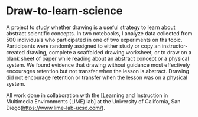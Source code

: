 # Draw-to-learn-science

A project to study whether drawing is a useful strategy to learn about abstract scientific concepts. In two notebooks, I analyze data collected from 500 individuals who participated in one of two experiments on ths topic. Participants were randomly assigned to either study or copy an instructor-created drawing, complete a scaffolded drawing worksheet, or to draw on a blank sheet of paper while reading about an abstract concept or a physical system. We found evidence that drawing without guidance most effectively encourages retention but not transfer when the lesson is abstract. Drawing did not encourage retention or transfer when the lesson was on a physical system. 


All work done in collaboration with the [Learning and Instruction in Multimedia Environments (LIME) lab] at the University of California, San Diego(https://www.lime-lab-ucsd.com/).